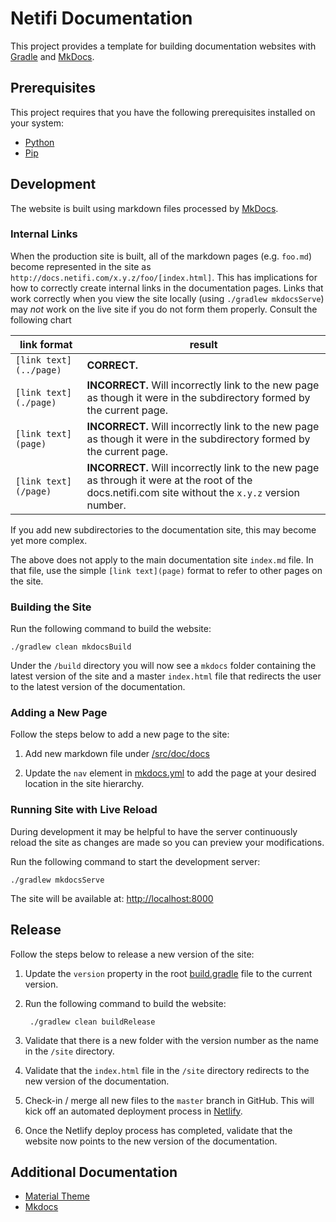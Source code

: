 # Netifi Documentation
This project provides a template for building documentation websites with [Gradle](https://www.gradle.org) and [MkDocs](https://www.mkdocs.org/).

## Prerequisites
This project requires that you have the following prerequisites installed on your system:

* [Python](https://www.python.org/downloads/)
* [Pip](https://pip.pypa.io/en/stable/installing/)

## Development
The website is built using markdown files processed by [MkDocs](https://www.mkdocs.org/).

### Internal Links
When the production site is built, all of the markdown pages (e.g. `foo.md`) become represented in the site as `http://docs.netifi.com/x.y.z/foo/[index.html]`. This has implications for how to correctly create internal links in the documentation pages. Links that work correctly when you view the site locally (using `./gradlew mkdocsServe`) may *not* work on the live site if you do not form them properly. Consult the following chart

| link format            | result |
| ---------------------- | ------ |
| `[link text](../page)` | **CORRECT.** |
| `[link text](./page)`  | **INCORRECT.** Will incorrectly link to the new page as though it were in the subdirectory formed by the current page. |
| `[link text](page)`    | **INCORRECT.** Will incorrectly link to the new page as though it were in the subdirectory formed by the current page. |
| `[link text](/page)`   | **INCORRECT.** Will incorrectly link to the new page as through it were at the root of the docs.netifi.com site without the `x.y.z` version number. |

If you add new subdirectories to the documentation site, this may become yet more complex.

The above does not apply to the main documentation site `index.md` file. In that file, use the simple `[link text](page)` format to refer to other pages on the site.

### Building the Site
Run the following command to build the website:

    ./gradlew clean mkdocsBuild
    
Under the `/build` directory you will now see a `mkdocs` folder containing the latest version of the site and a master
`index.html` file that redirects the user to the latest version of the documentation.

### Adding a New Page
Follow the steps below to add a new page to the site:

1. Add new markdown file under [/src/doc/docs](./src/doc/docs)

2. Update the `nav` element in [mkdocs.yml](./src/doc/mkdocs.yml) to add the page at your desired location in the site hierarchy.

### Running Site with Live Reload
During development it may be helpful to have the server continuously reload the site as changes are made so you can preview
your modifications. 

Run the following command to start the development server:

    ./gradlew mkdocsServe

The site will be available at: [http://localhost:8000](http://localhost:8000/)

## Release
Follow the steps below to release a new version of the site:

1. Update the `version` property in the root [build.gradle](./build.gradle) file to the current version.

2. Run the following command to build the website:

        ./gradlew clean buildRelease

3. Validate that there is a new folder with the version number as the name in the `/site` directory.

4. Validate that the `index.html` file in the `/site` directory redirects to the new version of the documentation.

5. Check-in / merge all new files to the `master` branch in GitHub. This will kick off an automated deployment process in [Netlify](https://www.netlify.com).

6. Once the Netlify deploy process has completed, validate that the website now points to the new version of the documentation.

## Additional Documentation

* [Material Theme](https://squidfunk.github.io/mkdocs-material/)
* [Mkdocs](https://www.mkdocs.org/user-guide/writing-your-docs/)
